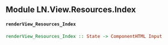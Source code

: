 ## Module LN.View.Resources.Index

#### `renderView_Resources_Index`

``` purescript
renderView_Resources_Index :: State -> ComponentHTML Input
```


